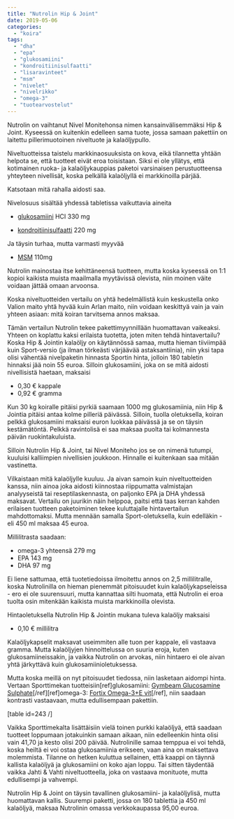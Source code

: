 ```yaml
---
title: "Nutrolin Hip & Joint"
date: 2019-05-06
categories: 
  - "koira"
tags: 
  - "dha"
  - "epa"
  - "glukosamiini"
  - "kondroitiinisulfaatti"
  - "lisaravinteet"
  - "msm"
  - "nivelet"
  - "nivelrikko"
  - "omega-3"
  - "tuotearvostelut"
---
```


Nutrolin on vaihtanut Nivel Monitehonsa nimen kansainvälisemmäksi Hip & Joint. Kyseessä on kuitenkin edelleen sama tuote, jossa samaan pakettiin on laitettu pillerimuotoinen niveltuote ja kalaöljypullo.

<!--more-->

Niveltuotteissa taistelu markkinaosuuksista on kova, eikä tilannetta yhtään helpota se, että tuotteet eivät eroa toisistaan. Siksi ei ole yllätys, että kotimainen ruoka- ja kalaöljykauppias paketoi varsinaisen perustuotteensa yhteyteen nivellisät, koska pelkällä kalaöljyllä ei markkinoilla pärjää.

Katsotaan mitä rahalla aidosti saa.

Nivelosuus sisältää yhdessä tabletissa vaikuttavia aineita

- [glukosamiini](https://www.katiska.eu/tieto/koira-nivelet/glukosamiini-koiralle/) HCI 330 mg
    
- [kondroitiinisulfaatti](https://www.katiska.eu/tieto/koira-nivelet/kondroitiinisulfaatti/) 220 mg
    

Ja täysin turhaa, mutta varmasti myyvää

- [MSM](https://www.katiska.eu/tieto/koira-nivelet/msm/) 110mg
    

Nutrolin mainostaa itse kehittäneensä tuotteen, mutta koska kyseessä on 1:1 kopioi kaikista muista maailmalla myytävissä olevista, niin moinen väite voidaan jättää omaan arvoonsa.

Koska niveltuotteiden vertailu on yhtä hedelmällistä kuin keskustella onko Valion maito yhtä hyvää kuin Arlan maito, niin voidaan keskittyä vain ja vain yhteen asiaan: mitä koiran tarvitsema annos maksaa.

Tämän vertailun Nutrolin tekee pakettimyynnillään huomattavan vaikeaksi. Yhteen on koplattu kaksi erilaista tuotetta, joten miten tehdä hintavertailu? Koska Hip & Jointin kalaöljy on käytännössä samaa, mutta hieman tiiviimpää kuin Sport-versio (ja ilman törkeästi värjäävää astaksantiinia), niin yksi tapa olisi vähentää nivelpaketin hinnasta Sportin hinta, jolloin 180 tabletin hinnaksi jää noin 55 euroa. Silloin glukosamiini, joka on se mitä aidosti nivellisistä haetaan, maksaisi

- 0,30 € kappale
- 0,92 € gramma

Kun 30 kg koiralle pitäisi pyrkiä saamaan 1000 mg glukosamiinia, niin Hip & Jointia pitäisi antaa kolme pilleriä päivässä. Silloin, tuolla oletuksella, koiran pelkkä glukosamiini maksaisi euron luokkaa päivässä ja se on täysin kestämätöntä. Pelkkä ravintolisä ei saa maksaa puolta tai kolmannesta päivän ruokintakuluista.

Silloin Nutrolin Hip & Joint, tai Nivel Moniteho jos se on nimenä tutumpi, kuuluisi kalliimpien nivellisien joukkoon. Hinnalle ei kuitenkaan saa mitään vastinetta.

Vilkaistaan mitä kalaöljylle kuuluu. Ja aivan samoin kuin niveltuotteiden kanssa, niin ainoa joka aidosti kiinnostaa riippumatta valmistajan analyyseistä tai reseptilaskennasta, on paljonko EPA ja DHA yhdessä maksavat. Vertailu on juurikin näin helppoa, paitsi että taas kerran kahden erilaisen tuotteen paketoiminen tekee kuluttajalle hintavertailun mahdottomaksi. Mutta mennään samalla Sport-oletuksella, kuin edelläkin - eli 450 ml maksaa 45 euroa.

Millilitrasta saadaan:

- omega-3 yhteensä 279 mg
- EPA 143 mg
- DHA 97 mg

Ei liene sattumaa, että tuotetiedoissa ilmoitettu annos on 2,5 millilitralle, koska Nutrolinilla on hieman pienemmät pitoisuudet kuin kalaöljykapseleissa - ero ei ole suurensuuri, mutta kannattaa silti huomata, että Nutrolin ei eroa tuolta osin mitenkään kaikista muista markkinoilla olevista.

Hintaoletuksella Nutrolin Hip & Jointin mukana tuleva kalaöljy maksaisi

- 0,10 € millilitra

Kalaöljykapselit maksavat useimmiten alle tuon per kappale, eli vastaava gramma. Mutta kalaöljyjen hinnoittelussa on suuria eroja, kuten glukosamiineissakin, ja vaikka Nutrolin on arvokas, niin hintaero ei ole aivan yhtä järkyttävä kuin glukosamiinioletuksessa.

Mutta koska meillä on nyt pitoisuudet tiedossa, niin lasketaan aidompi hinta. Vertaan Sporttimekan tuotteisiin\[ref\]glukosamiini: [Gymbeam Glucosamine Sulphate](https://www.katiska.eu/tuotearvostelut/nivellisat/gymbeam-glucosamine-sulphate/)\[/ref\]\[ref\]omega-3: [Fortix Omega-3+E vit](https://www.katiska.eu/tuotearvostelut/oljyt-rasvat-rasvahapot/fortix-omega-3/)\[/ref\], niin saadaan kontrasti vastaavaan, mutta edullisempaan pakettiin.

\[table id=243 /\]

Vaikka Sporttimekalta lisättäisiin vielä toinen purkki kalaöljyä, että saadaan tuotteet loppumaan jotakuinkin samaan aikaan, niin edelleenkin hinta olisi vain 41,70 ja kesto olisi 200 päivää. Nutrolinille samaa temppua ei voi tehdä, koska heiltä ei voi ostaa glukosamiinia erikseen, vaan aina on maksettava molemmista. Tilanne on hetken kuluttua sellainen, että kaappi on täynnä kallista kalaöljyä ja glukosamiini on koko ajan loppu. Tai sitten täydentää vaikka Jahti & Vahti niveltuotteella, joka on vastaava monituote, mutta edullisempi ja vahvempi.

Nutrolin Hip & Joint on täysin tavallinen glukosamiini- ja kalaöljylisä, mutta huomattavan kallis. Suurempi paketti, jossa on 180 tablettia ja 450 ml kalaöljyä, maksaa Nutrolinin omassa verkkokaupassa 95,00 euroa.
